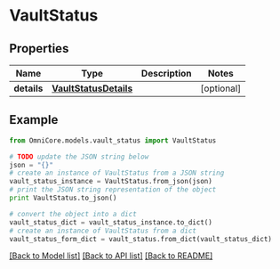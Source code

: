 # VaultStatus


## Properties
Name | Type | Description | Notes
------------ | ------------- | ------------- | -------------
**details** | [**VaultStatusDetails**](VaultStatusDetails.md) |  | [optional] 

## Example

```python
from OmniCore.models.vault_status import VaultStatus

# TODO update the JSON string below
json = "{}"
# create an instance of VaultStatus from a JSON string
vault_status_instance = VaultStatus.from_json(json)
# print the JSON string representation of the object
print VaultStatus.to_json()

# convert the object into a dict
vault_status_dict = vault_status_instance.to_dict()
# create an instance of VaultStatus from a dict
vault_status_form_dict = vault_status.from_dict(vault_status_dict)
```
[[Back to Model list]](../README.md#documentation-for-models) [[Back to API list]](../README.md#documentation-for-api-endpoints) [[Back to README]](../README.md)


